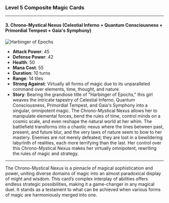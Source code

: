 ### Level 5 Composite Magic Cards

---

#### 3. Chrono-Mystical Nexus (Celestial Inferno + Quantum Consciousness + Primordial Tempest + Gaia's Symphony)

![Harbinger of Epochs](./HarbingerofEpochs.png)

- **Attack Power**: 45
- **Defense Power**: 42
- **Health**: 50
- **Mana Cost**: 55
- **Duration**: 10 turns
- **Range**: 14 tiles
- **Strong Against**: Virtually all forms of magic due to its unparalleled command over elements, time, thought, and nature
- **Story**: Bearing the grandiose title of "Harbinger of Epochs," this girl weaves the intricate tapestry of Celestial Inferno, Quantum Consciousness, Primordial Tempest, and Gaia's Symphony into a singular, omnipotent magic. The Chrono-Mystical Nexus allows her to manipulate elemental forces, bend the rules of time, control minds on a cosmic scale, and even reshape the natural world at her whim. The battlefield transforms into a chaotic nexus where the lines between past, present, and future blur, and the very laws of nature seem to bow to her mastery. Enemies are not merely defeated; they are lost in a bewildering labyrinth of realities, each more terrifying than the last. Her control over this Chrono-Mystical Nexus makes her virtually omnipotent, rewriting the rules of magic and strategy.

---

The Chrono-Mystical Nexus is a pinnacle of magical sophistication and power, uniting diverse domains of magic into an almost paradoxical display of might and wisdom. This card’s complex interplay of abilities offers endless strategic possibilities, making it a game-changer in any magical duel. It stands as a testament to what can be achieved when various forms of magic are harmoniously merged into one.
